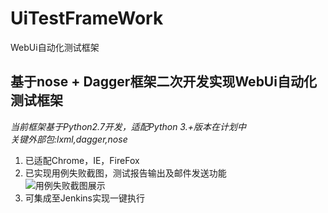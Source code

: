 # UiTestFrameWork
WebUi自动化测试框架
## 基于nose + Dagger框架二次开发实现WebUi自动化测试框架 
*当前框架基于Python2.7开发，适配Python 3.+版本在计划中   
关键外部包:lxml,dagger,nose*   
1.  已适配Chrome，IE，FireFox   
2.  已实现用例失败截图，测试报告输出及邮件发送功能    
![用例失败截图展示](http://p68lifr2i.bkt.clouddn.com/github/UiFrame/ErrorScreenCapture.png)
3.  可集成至Jenkins实现一键执行
